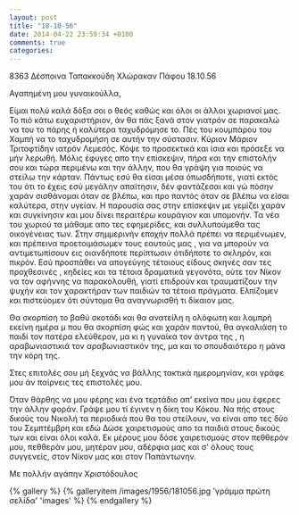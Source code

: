 ```yaml
---
layout: post
title: "18-10-56"
date: 2014-04-22 23:59:34 +0100
comments: true
categories: 
---
```


8363 Δέσποινα Ταπακκούδη Χλώρακαν Πάφου 18.10.56

Αγαπημένη μου γυναικούλλα,

Είμαι πολύ καλά δόξα σοι ο θεός καθώς και όλοι οι άλλοι χωριανοί μας. Το πιό κάτω ευχαριστήριον, άν θα πάς ξανά στον γιατρόν σε παρακαλώ να του το πάρης ή καλύτερα ταχυδρόμησε το. Πές του κουμπάρου του Χαμπή να το ταχυδρομήση σε αυτήν την σύστασιν. Κύριον Μάριον Τριτοφτίδην ιατρόν Λεμεσός. Κόψε το προσεκτικά και ίσια και πρόσεξε να μήν λερωθή.
Μόλις έφυγες απο την επίσκεψιν, πήρα και την επιστολήν σου και τώρα περιμένω και την άλλην, που θα γράψη για ποιούς να στείλω την κάρταν. Πάντως εσύ θα είσαι μέσα όπωσδήποτε, γιατί εκτός του ότι το έχεις εσύ μεγάλην απαίτησιν, δέν φαντάζεσαι και γώ πόσην χαράν σισθάνομαι όταν σε βλέπω, και προ παντός όταν σε βλέπω να είσαι καλύτερα, στην υγείαν.
Η παρουσία σας στην επίσκεψιν με γεμίζει χαράν και συγκίνησιν και μου δίνει περαιτέρω κουράγιον και υπομονήν. Τα νέα του χωριού τα μάθαμε απο τες εφημερίδες, και συλλυπούμεθα τας οικογένειας των. Στην σημμερινήν εποχήν πολλά πρέπει να περιμένωμεν, και πρέπεινα προετοιμάσωμεν τους εαυτούς μας , για να μπορούν να αντιμετωπίσουν εις οιανδήποτε περίπτωσιν ότιδήποτε το σκληρόν, και πικρόν. Εσύ προσπάθει να απογεύγης τέτοιους είδους σκηνές σαν τες προχθεσινές , κηδείες και τα τέτοια δραματικά γεγονότα, ούτε τον Νίκον να τον αφήννης να παρακολουθή, γιατί επιδρούν και τραυματίζουν την ψυχήν και τον χαρακτήραν των παιδιών τα τέτοια πράγματα. Ελπίζομεν και πιστεύομεν ότι σύντομα θα αναγνωρισθή τι δίκαιον μας.

Θα σκορπίση το βαθύ σκοτάδι και θα ανατείλη η ολόφωτη και λαμπρή εκείνη ημέρα μ που θα σκορπίση φώς και χαράν παντού, θα αγκαλιάση το παιδί τον πατέρα ελεύθερον, μα κι η γυναίκα τον άντρα της , η αραβωνιαστικιά τον αραβωνιαστικόν της, μα και το σπουδαιότερο η μάνα την κόρη της.

Στες επιτολές σου μή ξεχνάς να βάλλης τακτικά ημερομηνίαν, και γράφε μου άν παίρνεις τες επιστολές μου.

 ́Οταν θάρθης να μου φέρης και ένα τερτάδιο απ’ εκείνα που μου έφερες την άλλην φοράν. Γράψε μου τί έγινεν η δίκη του Κόκου. Να πής στους δικούς του Νικολή τα περιοδικά που θα του στείλουν, να είναι απο τες δύο του Σεμπτέμβρη και εδώ Δώσε χαιρετισμούς απο τα παιδιά στους δικούς των και είναι όλοι καλά. Εκ μέρους μου δόσε χαιρετισμούς στον πεθθερόν μου, πεθθεράν μου, μητέραν μου, αδέρφια μας και σ’ όλους τους συγγενείς, στον Νίκον μας και στον Παπάντωνην.

Με πολλήν αγάπην Χριστόδουλος

{% gallery %}
  {% galleryitem /images/1956/181056.jpg 'γράμμα πρώτη σελίδα' 'images' %}
{% endgallery %}
